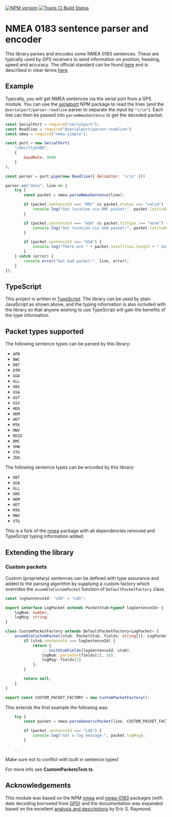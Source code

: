 [![NPM version](https://badge.fury.io/js/nmea-simple.svg)](http://badge.fury.io/js/nmea-simple)
[![Travis CI Build Status](https://api.travis-ci.org/101100/nmea-simple.svg)](https://travis-ci.org/101100/nmea-simple)


# NMEA 0183 sentence parser and encoder

This library parses and encodes some NMEA 0183 sentences.  These are typically
used by GPS receivers to send information on position, heading, speed and
accuracy.  The official standard can be found
[here](http://www.nmea.org/content/nmea_standards/nmea_0183_v_410.asp) and is
described in clear terms [here](http://catb.org/gpsd/NMEA.html).

## Example

Typically, you will get NMEA sentences via the serial port from a GPS module.
You can use the [serialport](https://www.npmjs.com/package/serialport) NPM
package to read the lines (and the `@serialport/parser-readline` parser to
separate the input by `"\r\n"`).  Each line can then be passed into
`parseNmeaSentence` to get the decoded packet.

```js
const SerialPort = require("serialport");
const Readline = require("@serialport/parser-readline")
const nmea = require("nmea-simple");

const port = new SerialPort(
    "/dev/ttyUSB0",
    {
        baudRate: 9600
    }
);

const parser = port.pipe(new Readline({ delimiter: '\r\n' }))

parser.on("data", line => {
    try {
        const packet = nmea.parseNmeaSentence(line);

        if (packet.sentenceId === "RMC" && packet.status === "valid") {
            console.log("Got location via RMC packet:", packet.latitude, packet.longitude);
        }

        if (packet.sentenceId === "GGA" && packet.fixType !== "none") {
            console.log("Got location via GGA packet:", packet.latitude, packet.longitude);
        }

        if (packet.sentenceId === "GSA") {
            console.log("There are " + packet.satellites.length + " satellites in view.");
        }
    } catch (error) {
        console.error("Got bad packet:", line, error);
    }
});
```


## TypeScript

This project is written in [TypeScript](http://www.typescriptlang.org/).  The
library can be used by plain JavaScript as shown above, and the typing
information is also included with the library so that anyone wishing to use
TypeScript will gain the benefits of the type information.


## Packet types supported

The following sentence types can be parsed by this library:

- `APB`
- `BWC`
- `DBT`
- `DTM`
- `GGA`
- `GLL`
- `GNS`
- `GSA`
- `GST`
- `GSV`
- `HDG`
- `HDM`
- `HDT`
- `MTK`
- `MWV`
- `RDID`
- `RMC`
- `VHW`
- `VTG`
- `ZDA`

The following sentence types can be encoded by this library:

- `DBT`
- `GGA`
- `GLL`
- `GNS`
- `HDM`
- `HDT`
- `MTK`
- `MWV`
- `VTG`

This is a fork of the [nmea](https://www.npmjs.com/package/nmea) package with
all dependencies removed and TypeScript typing information added.


## Extending the library

### Custom packets

Custom (proprietary) sentences can be defined with type assurance and added to the parsing algorithm by supplying a custom factory which overrides the `assembleCustomPacket` function of `DefaultPacketFactory` class.


```ts
const logSentenceId: "LOG" = "LOG";

export interface LogPacket extends PacketStub<typeof logSentenceId> {
    logNum: number;
    logMsg: string;
}

class CustomPacketFactory extends DefaultPacketFactory<LogPacket> {
    assembleCustomPacket(stub: PacketStub, fields: string[]): LogPacket | null {
        if (stub.sentenceId === logSentenceId) {
            return {
                ...initStubFields(logSentenceId, stub),
                logNum: parseInt(fields[1], 10),
                logMsg: fields[2]
            };
        }

        return null;
    }
}

export const CUSTOM_PACKET_FACTORY = new CustomPacketFactory();
```

This extends the first example the following way:

```js
    try {
        const packet = nmea.parseGenericPacket(line, CUSTOM_PACKET_FACTORY);

        if (packet.sentenceId === "LOG") {
            console.log("Got a log message:", packet.logMsg);
        }

    ...
```

Make sure not to conflict with built in sentence types!

For more info see **CustomPacketsTest.ts**

## Acknowledgements

This module was based on the NPM [nmea](https://www.npmjs.com/package/nmea) and
[nmea-0183](https://www.npmjs.com/package/nmea-0183) packages (with date decoding borrowed from [GPS](https://www.npmjs.com/package/gps)) and the
documentation was expanded based on the excellent
[analysis and descriptions](http://catb.org/gpsd/NMEA.html) by Eric S. Raymond.
